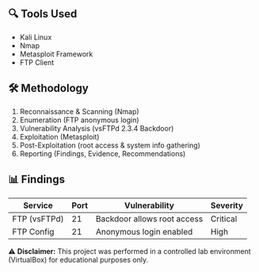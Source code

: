 ## 🔍 Tools Used
- Kali Linux
- Nmap
- Metasploit Framework
- FTP Client

## 🛠️ Methodology
1. Reconnaissance & Scanning (Nmap)
2. Enumeration (FTP anonymous login)
3. Vulnerability Analysis (vsFTPd 2.3.4 Backdoor)
4. Exploitation (Metasploit)
5. Post-Exploitation (root access & system info gathering)
6. Reporting (Findings, Evidence, Recommendations)

## 📊 Findings
| Service        | Port | Vulnerability                  | Severity  |
|----------------|------|--------------------------------|-----------|
| FTP (vsFTPd)   | 21   | Backdoor allows root access    | Critical  |
| FTP Config     | 21   | Anonymous login enabled        | High      |

⚠️ **Disclaimer:** This project was performed in a controlled lab environment (VirtualBox) for educational purposes only.
